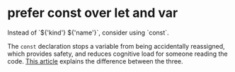 # prefer const over let and var

Instead of \`${'kind'} ${'name'}\`, consider using \`const\`.

The `const` declaration stops a variable from being accidentally reassigned,
which provides safety, and reduces cognitive load for someone reading the code.
[This article](https://medium.com/javascript-scene/javascript-es6-var-let-or-const-ba58b8dcde75)
explains the difference between the three.
